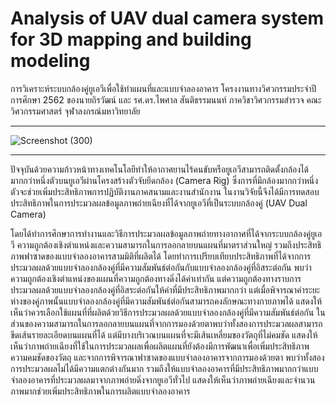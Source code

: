 # Analysis of UAV dual camera system for 3D mapping and building modeling
การวิเคราะห์ระบบกล้องคู่ยูเอวีเพื่อใช้ทำแผนที่และแบบจำลองอาคาร โครงงานทางวิศวกรรมประจำปีการศึกษา 2562 ของนายถิรวัฒน์ และ รศ.ดร.ไพศาล สันติธรรมนนท์ ภาควิชาวิศวกรรมสำรวจ คณะวิศวกรรมศาสตร์ จุฬาลงกรณ์มหาวิทยาลัย 

---

![Screenshot (300)](https://github.com/ThirawatBan/BEng_seniorproject/blob/main/Capture.PNG)

----

ปัจจุบันด้วยความก้าวหน้าทางเทคโนโลยีทำให้อากาศยานไร้คนขับหรือยูเอวีสามารถติดตั้งกล้องได้มากกว่าหนึ่งตัวบนยูเอวีผ่านโครงสร้างตัวจับยึดกล้อง (Camera Rig) ซึ่งการที่มีกล้องมากกว่าหนึ่งตัวจะช่วยเพิ่มประสิทธิภาพการปฏิบัติงานภาคสนามและงานสำนักงาน ในงานวิจัยนี้จึงได้มีการทดสอบประสิทธิภาพในการประมวลผลข้อมูลภาพถ่ายเฉียงที่ได้จากยูเอวีที่เป็นระบบกล้องคู่ (UAV Dual Camera) 

โดยได้ทำการศึกษาการทำงานและวิธีการประมวลผลข้อมูลภาพถ่ายทางอากาศที่ได้จากระบบกล้องคู่ยูเอวี ความถูกต้องเชิงตำแหน่งและความสามารถในการลอกลายบนแผนที่มาตราส่วนใหญ่ รวมถึงประสิทธิภาพฟาซาดของแบบจำลองอาคารสามมิติที่ผลิตได้ โดยทำการเปรียบเทียบประสิทธิภาพที่ได้จากการประมวลผลด้วยแบบจำลองกล้องคู่ที่มีความสัมพันธ์ต่อกันกับแบบจำลองกล้องคู่ที่อิสระต่อกัน พบว่าความถูกต้องเชิงตำแหน่งของแผนที่ความถูกต้องทางดิ่งได้ค่าเท่ากัน แต่ความถูกต้องทางราบการประมวลผลด้วยแบบจำลองกล้องคู่ที่อิสระต่อกันให้ค่าที่มีประสิทธิภาพมากกว่า แต่เมื่อพิจารณาค่าระยะห่างของคู่ภาพนั้นแบบจำลองกล้องคู่ที่มีความสัมพันธ์ต่อกันสามารถคงลักษณะทางกายภาพได้ แสดงให้เห็นว่าควรเลือกใช้แผนที่ที่ผลิตด้วยวิธีการประมวลผลด้วยแบบจำลองกล้องคู่ที่มีความสัมพันธ์ต่อกัน ในส่วนของความสามารถในการลอกลายบนแผนที่จากการมองด้วยตาพบว่าทั้งสองการประมวลผลสามารถขีดเส้นรายละเอียดบนแผนที่ได้ แต่มีบางบริเวณบนแผนที่จะมีเส้นเหลี่ยมของวัตถุที่ไม่คมชัด แสดงให้เห็นว่าภาพถ่ายเฉียงที่ใช้ในการประมวลผลเพื่อผลิตแผนที่ยังต้องมีการพัฒนาเพื่อเพิ่มประสิทธิภาพความคมชัดของวัตถุ และจากการพิจารณาฟาซาดของแบบจำลองอาคารจากการมองด้วยตา พบว่าทั้งสองการประมวลผลไม่ได้มีความแตกต่างกันมาก รวมถึงให้แบบจำลองอาคารที่มีประสิทธิภาพมากกว่าแบบจำลองอาคารที่ประมวลผลมาจากภาพถ่ายดิ่งจากยูเอวีทั่วไป แสดงให้เห็นว่าภาพถ่ายเฉียงและจำนวนภาพมากช่วยเพิ่มประสิทธิภาพในการผลิตแบบจำลองอาคาร 
